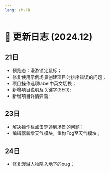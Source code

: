 ```yaml
---
lang: zh-CN
---
```


# :date: 更新日志 (2024.12)

## 21日 
* 预览态：漫游锁定鼠标；
* 修复使用示例场景创建项目时排序错误的问题；
* 项目操作选项label中英文切换；
* 新增项目说明及关键字(SEO);
* 新增项目详情弹窗;

## 23日
* 解决操作栏点击穿透到场景的问题；
* 编辑器新增天气模块，重构Fog至天气模块；

## 24日
* 修复漫游人物陷入地下的bug；
